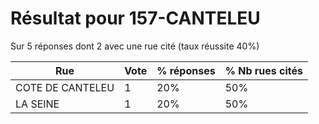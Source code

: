 # Résultat pour 157-CANTELEU

Sur 5 réponses dont 2 avec une rue cité (taux réussite 40%)

| Rue | Vote | % réponses | % Nb rues cités|
|-----|------|------------|----------------|
| COTE DE CANTELEU | 1 | 20% | 50%|
| LA SEINE | 1 | 20% | 50%|

